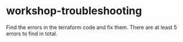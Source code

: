 # workshop-troubleshooting
Find the errors in the terraform code and fix them.
There are at least 5 errors to find in total.
